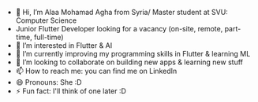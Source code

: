 - 👋 Hi, I’m Alaa Mohamad Agha from Syria/ Master student at SVU: Computer Science
- Junior Flutter Developer looking for a vacancy (on-site, remote, part-time, full-time)
- 👀 I’m interested in Flutter & AI
- 🌱 I’m currently improving my programming skills in Flutter & learning ML
- 💞️ I’m looking to collaborate on building new apps & learning new stuff
- 📫 How to reach me: you can find me on LinkedIn
- 😄 Pronouns: She :D
- ⚡ Fun fact: I'll think of one later :D 

<!---
alaa-moagha/alaa-moagha is a ✨ special ✨ repository because its `README.md` (this file) appears on your GitHub profile.
You can click the Preview link to take a look at your changes.
--->
